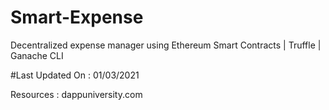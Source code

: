 # Smart-Expense
Decentralized expense manager using Ethereum Smart Contracts | Truffle | Ganache CLI

#Last Updated On : 01/03/2021






Resources : dappuniversity.com
